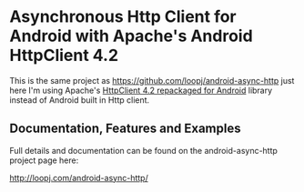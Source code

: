 Asynchronous Http Client for Android with Apache's Android HttpClient 4.2
=========================================================================

This is the same project as https://github.com/loopj/android-async-http just here I'm using Apache's [HttpClient 4.2 repackaged for Android](https://code.google.com/p/httpclientandroidlib/) library instead of Android built in Http client.

Documentation, Features and Examples
------------------------------------
Full details and documentation can be found on the android-async-http project page here:

http://loopj.com/android-async-http/